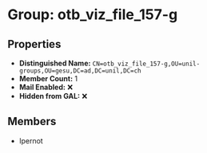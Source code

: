 # Group: otb_viz_file_157-g

## Properties

- **Distinguished Name:** `CN=otb_viz_file_157-g,OU=unil-groups,OU=gesu,DC=ad,DC=unil,DC=ch`
- **Member Count:** 1
- **Mail Enabled:** ❌
- **Hidden from GAL:** ❌

## Members

- lpernot
